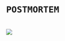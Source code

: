 # `POSTMORTEM`

#
![](https://images.cartoonstock.com/lowres_800/law-order-autopsies-coroner-medical_examiner-morgue-cadaver-hbrn2165_low.jpg)
